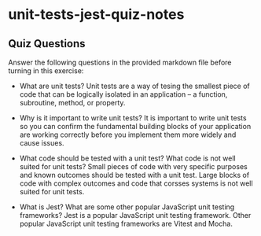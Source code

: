 # unit-tests-jest-quiz-notes

## Quiz Questions

Answer the following questions in the provided markdown file before turning in this exercise:

- What are unit tests?
  Unit tests are a way of tesing the smallest piece of code that can be logically isolated in an application – a function, subroutine, method, or property.

- Why is it important to write unit tests?
  It is important to write unit tests so you can confirm the fundamental building blocks of your application are working correctly before you implement them more widely and cause issues.

- What code should be tested with a unit test? What code is not well suited for unit tests?
  Small pieces of code with very specific purposes and known outcomes should be tested with a unit test. Large blocks of code with complex outcomes and code that corsses systems is not well suited for unit tests.

- What is Jest? What are some other popular JavaScript unit testing frameworks?
  Jest is a popular JavaScript unit testing framework. Other popular JavaScript unit testing frameworks are Vitest and Mocha.

